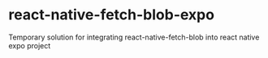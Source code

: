 # react-native-fetch-blob-expo
Temporary solution for integrating react-native-fetch-blob into react native expo project
